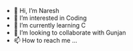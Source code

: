 - 👋 Hi, I’m Naresh
- 👀 I’m interested in Coding
- 🌱 I’m currently learning C
- 💞️ I’m looking to collaborate with Gunjan
- 📫 How to reach me ...

<!---
nareshshri23/nareshshri23 is a ✨ special ✨ repository because its `README.md` (this file) appears on your GitHub profile.
You can click the Preview link to take a look at your changes.
--->
